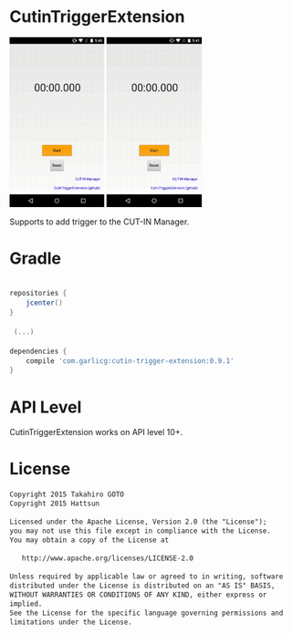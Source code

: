 # CutinTriggerExtension

<img src="../picture/anim/demo_stopwatch1.gif" width="33%"> <img src="../picture/anim/demo_stopwatch2.gif" width="33%">

Supports to add trigger to the CUT-IN Manager.

# Gradle


```groovy

repositories {
    jcenter()
}

 (...)

dependencies {
    compile 'com.garlicg:cutin-trigger-extension:0.9.1'
}

```


# API Level

CutinTriggerExtension works on API level 10+.


# License


    Copyright 2015 Takahiro GOTO
    Copyright 2015 Hattsun
    
    Licensed under the Apache License, Version 2.0 (the "License");
    you may not use this file except in compliance with the License.
    You may obtain a copy of the License at

       http://www.apache.org/licenses/LICENSE-2.0

    Unless required by applicable law or agreed to in writing, software
    distributed under the License is distributed on an "AS IS" BASIS,
    WITHOUT WARRANTIES OR CONDITIONS OF ANY KIND, either express or implied.
    See the License for the specific language governing permissions and
    limitations under the License.
